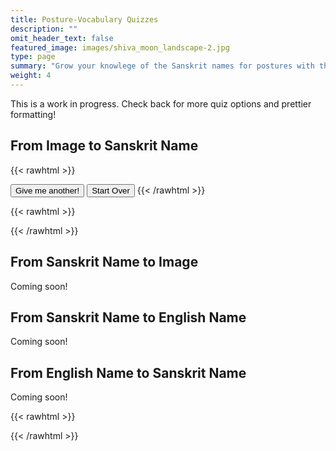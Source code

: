 ```yaml
---
title: Posture-Vocabulary Quizzes
description: ""
omit_header_text: false
featured_image: images/shiva_moon_landscape-2.jpg
type: page
summary: "Grow your knowlege of the Sanskrit names for postures with this quizzing app!"
weight: 4
---
```


This is a work in progress.  Check back for more quiz options and prettier formatting!

## From Image to Sanskrit Name

{{< rawhtml >}}
<div id="question"></div>
<p id="accounting"></p>
<button id="go-again" type="button">Give me another!</button> 
<button id="start-over" type="button">Start Over</button> 
{{< /rawhtml >}}

{{< rawhtml >}}
<script>
const postures = [
    {
      "sanskrit": "samasthitiḥ",
      "english": "Even Standing",
      "audio": "/audio/samasthiti.m4a",
      "image": "/images/primary/sama.jpeg"
    },
    {
        "sanskrit": "uttānasana A",
        "english": "Stretching Out A",
        "audio": "/audio/uttana-a.m4a",
        "image": "/images/primary/uttana-a.jpeg"
    },
    {
        "sanskrit": "uttānasana B",
        "english": "Stretching Out B",
        "audio": "/audio/uttana-b.m4a",
        "image": "/images/primary/uttana-b.jpeg"
    },
    {
        "sanskrit": "caturaṅgadaṇḍāsana",
        "english": "Four-Limbed Stick Posture",
        "audio": "/audio/catur.m4a",
        "image": "/images/primary/catur.jpeg"
    },
    {
        "sanskrit": "ūrdhvamukhaśvānāsana",
        "english": "Upward-Face Dog Posture",
        "audio": "/audio/updog.m4a",
        "image": "/images/primary/updog.jpeg"
    },
    {
        "sanskrit": "adhomukhaśvānāsana",
        "english": "Downward-Face Dog Posture",
        "audio": "/audio/downdog.m4a",
        "image": "/images/primary/downdog.jpeg"
    },
    {
        "sanskrit": "pādāṅguṣṭhāsana",
        "english": "Thumb to Foot Posture (or Big Toe of the Foot Posture)",
        "audio": "/audio/padangusta.m4a",
        "image": "/images/primary/padangushthasana.jpeg"
    },
    {
        "sanskrit": "pādahastāsana",
        "english": "Hand under Foot Posture",
        "audio": "/audio/padahastasana.m4a",
        "image": "/images/primary/padahasta.jpeg"
    },
    {
        "sanskrit": "trikoṇāsana",
        "english": "Triangle Posture",
        "audio": "/audio/trikonasana.m4a",
        "image": "/images/primary/trikona.jpeg"
    },
    {
        "sanskrit": "parivṛttatrikoṇāsana",
        "english": "Revolved Triangle Posture",
        "audio": "/audio/parivrttatrikonasana.m4a",
        "image": "/images/primary/parivrttatrikona.jpeg"
    },
    {
        "sanskrit": "parivṛttatrikoṇāsana",
        "english": "Revolved Triangle Posture",
        "audio": "/audio/parshvakona.m4a",
        "image": "/images/primary/parsvakona.jpeg"
    },
    {
        "sanskrit": "parivṛttatrikoṇāsana",
        "english": "Revolved Triangle Posture",
        "audio": "/audio/parivrttaparshva.m4a",
        "image": "/images/primary/parivrttaparsvakona.jpeg"
    },
    {
        "sanskrit": "prasāritapādottānāsana A",
        "english": "Stretching Out to Spread Feet Posture A",
        "audio": "/audio/prsarita.m4a",
        "image": "/images/primary/prasarita-a.jpeg"
    },
    {
        "sanskrit": "prasāritapādottānāsana B",
        "english": "Stretching Out to Spread Feet Posture B",
        "audio": "/audio/prsarita.m4a",
        "image": "/images/primary/prasarita-b.jpeg"
    },
    {
        "sanskrit": "prasāritapādottānāsana C",
        "english": "Stretching Out to Spread Feet Posture C",
        "audio": "/audio/prsarita.m4a",
        "image": "/images/primary/prasarita-c.jpeg"
    },
    {
        "sanskrit": "prasāritapādottānāsana D",
        "english": "Stretching Out to Spread Feet Posture D",
        "audio": "/audio/prsarita.m4a",
        "image": "/images/primary/prasarita-d.jpeg"
    },
    {
        "sanskrit": "parśvottānāsana",
        "english": "Stretching Out to the Side Posture",
        "audio": "/audio/parshvottana.m4a",
        "image": "/images/primary/parsva.jpeg"
    },
    {
        "sanskrit": "utthitahastapādāṅguṣṭhāsana A",
        "english": "Standing Hand-to-Big-Toe-of-the-Foot Posture A",
        "audio": "/audio/utthitahasta.m4a",
        "image": "/images/primary/utthitahasta-a.jpeg"
    },
    {
        "sanskrit": "utthitahastapādāṅguṣṭhāsana B",
        "english": "Standing Hand-to-Big-Toe-of-the-Foot Posture B",
        "audio": "/audio/utthitahasta.m4a",
        "image": "/images/primary/utthitahasta-b.jpeg"
    },
    {
        "sanskrit": "utthitahastapādāṅguṣṭhāsana C",
        "english": "Standing Hand-to-Big-Toe-of-the-Foot Posture C",
        "audio": "/audio/utthitahasta.m4a",
        "image": "/images/primary/utthitahasta-c.jpeg"
    },
    {
        "sanskrit": "utthitahastapādāṅguṣṭhāsana D",
        "english": "Standing Hand-to-Big-Toe-of-the-Foot Posture D",
        "audio": "/audio/utthitahasta.m4a",
        "image": "/images/primary/utthitahasta-d.jpeg"
    },
    {
        "sanskrit": "ardhabaddhapadmottānāsana",
        "english": "Stretching out in Half Bound Lotus Posture",
        "audio": "/audio/ardhabaddhapadmottana.m4a",
        "image": "/images/primary/ardhabaddhapadmottana.jpeg"
    },
    {
        "sanskrit": "utkaṭāsana",
        "english": "Fierce Posture (often called Chair Posture)",
        "audio": "/audio/utkata.m4a",
        "image": "/images/primary/utkata.jpeg"
    },
    {
        "sanskrit": "vīrabhadrāsana A",
        "english": "Auspicious Hero Posture A (also called Warrior Posture)",
        "audio": "/audio/virabhadra.m4a",
        "image": "/images/primary/vira-1.jpeg"
    },
    {
        "sanskrit": "vīrabhadrāsana B",
        "english": "Auspicious Hero Posture B (also called Warrior Posture)",
        "audio": "/audio/virabhadra.m4a",
        "image": "/images/primary/vira-2.jpeg"
    },
    {
        "sanskrit": "caturaṅgadaṇḍāsana",
        "english": "Stick Posture",
        "audio": "/audio/danda.m4a",
        "image": "/images/primary/dandasana.jpeg"
    },
    {
        "sanskrit": "paścimottānāsana A",
        "english": "West Stretching Out Posture A",
        "audio": "/audio/paschimottana.m4a",
        "image": "/images/primary/paschi-a.jpeg"
    },
    {
        "sanskrit": "paścimottānāsana B",
        "english": "West Stretching Out Posture B",
        "audio": "/audio/paschimottana.m4a",
        "image": "/images/primary/paschi-b.jpeg"
    },
    {
        "sanskrit": "paścimottānāsana C",
        "english": "West Stretching Out Posture C",
        "audio": "/audio/paschimottana.m4a",
        "image": "/images/primary/paschi-c.jpeg"
    },
    {
        "sanskrit": "pūrvottānāsana",
        "english": "East Stretching out Posture",
        "audio": "/audio/purvottana.m4a",
        "image": "/images/primary/purvo.jpeg"
    },
    {
        "sanskrit": "ardhabaddhapadmapaścimottānāsana",
        "english": "Half Bound Lotus West Stretching out Posture",
        "audio": "/audio/ardhabaddhapadmapaschima.m4a",
        "image": "/images/primary/abpp.jpeg"
    },
    {
        "sanskrit": "tryaṅgamukhaikapādapaścimottānāsana",
        "english": "Three-Limbed Face to One Leg West Stretching out Posture",
        "audio": "/audio/tryanga.m4a",
        "image": "/images/primary/trianga.jpeg"
    },
    {
        "sanskrit": "jānuśīrṣāsana A",
        "english": "Head to Knee Posture A",
        "audio": "/audio/janushirsha.m4a",
        "image": "/images/primary/janu-a.jpeg"
    },
    {
        "sanskrit": "jānuśīrṣāsana B",
        "english": "Head to Knee Posture B",
        "audio": "/audio/janushirsha.m4a",
        "image": "/images/primary/janu-b.jpeg"
    },
    {
        "sanskrit": "jānuśīrṣāsana C",
        "english": "Head to Knee Posture C",
        "audio": "/audio/janushirsha.m4a",
        "image": "/images/primary/janu-c.jpeg"
    },
    {
        "sanskrit": "marīcyāsana A",
        "english": "Marīci Posture A",
        "audio": "/audio/marici.m4a",
        "image": "/images/primary/mari-a.jpeg"
    },
    {
        "sanskrit": "marīcyāsana B",
        "english": "Marīci Posture B",
        "audio": "/audio/marici.m4a",
        "image": "/images/primary/mari-b.jpeg"
    },
    {
        "sanskrit": "marīcyāsana C",
        "english": "Marīci Posture C",
        "audio": "/audio/marici.m4a",
        "image": "/images/primary/mari-c.jpeg"
    },
    {
        "sanskrit": "marīcyāsana D",
        "english": "Marīci Posture D",
        "audio": "/audio/marici.m4a",
        "image": "/images/primary/mari-d.jpeg"
    },
    {
        "sanskrit": "marīcyāsana A",
        "english": "Marīci Posture A",
        "audio": "/audio/marici.m4a",
        "image": "/images/primary/mari-a.jpeg"
    },
    {
        "sanskrit": "nāvāsana",
        "english": "Boat Posture",
        "audio": "/audio/nava.m4a",
        "image": "/images/primary/nava.jpeg"
    },
    {
        "sanskrit": "bhujapīḍāsana A",
        "english": "Pressure on the Shoulders Posture A",
        "audio": "/audio/bhuja.m4a",
        "image": "/images/primary/bhuja-a.jpeg"
    },
    {
        "sanskrit": "bhujapīḍāsana B",
        "english": "Pressure on the Shoulders Posture B",
        "audio": "/audio/bhuja.m4a",
        "image": "/images/primary/bhuja-b.jpeg"
    },
    {
        "sanskrit": "kūrmāsana",
        "english": "Tortoise Posture",
        "audio": "/audio/kurma.m4a",
        "image": "/images/primary/kurma.jpeg"
    },
    {
        "sanskrit": "suptakūrmāsana",
        "english": "Sleeping Tortoise Posture",
        "audio": "/audio/suptakurma.m4a",
        "image": "/images/primary/suptak.jpeg"
    },
    {
        "sanskrit": "garbhapiṇḍāsana",
        "english": "Embryo in the Womb Posture",
        "audio": "/audio/garbha.m4a",
        "image": "/images/primary/garbha.jpeg"
    },
    {
        "sanskrit": "kukkuṭāsana",
        "english": "Rooster Posture",
        "audio": "/audio/kukkuta.m4a",
        "image": "/images/primary/kukku.jpeg"
    },
    {
        "sanskrit": "baddhakoṇāsana A",
        "english": "Bound Angle Posture A",
        "audio": "/audio/baddhakona.m4a",
        "image": "/images/primary/baddhak-a.jpeg"
    },
    {
        "sanskrit": "baddhakoṇāsana B",
        "english": "Bound Angle Posture B",
        "audio": "/audio/baddhakona.m4a",
        "image": "/images/primary/baddhak-b.jpeg"
    },
    {
        "sanskrit": "upaviṣṭakoṇāsana A / suptakoṇāsana B",
        "english": "'Entered-into' Angle Posture A / Sleeping Angle Posture B",
        "audio": "/audio/upavishta.m4a",
        "image": "/images/primary/upa-a.jpeg"
    },
    {
        "sanskrit": "upaviṣṭakoṇāsana B",
        "english": "'Entered-into' Angle Posture B",
        "audio": "/audio/upavishta.m4a",
        "image": "/images/primary/upa-b.jpeg"
    },
    {
        "sanskrit": "suptakoṇāsana A",
        "english": "Sleeping Angle Posture A",
        "audio": "/audio/suptakona.m4a",
        "image": "/images/primary/suptak.jpeg"
    },
    {
        "sanskrit": "suptapādāṅguṣṭhāsana A",
        "english": "Sleeping Sleeping Thumb-to-Foot Posture A",
        "audio": "/audio/suptapada.m4a",
        "image": "/images/primary/suptapada-a.jpeg"
    },
    {
        "sanskrit": "suptapādāṅguṣṭhāsana B",
        "english": "Sleeping Sleeping Thumb-to-Foot Posture B",
        "audio": "/audio/suptapada.m4a",
        "image": "/images/primary/suptapada-b.jpeg"
    },
    {
        "sanskrit": "suptapādāṅguṣṭhāsana C",
        "english": "Sleeping Sleeping Thumb-to-Foot Posture C",
        "audio": "/audio/suptapada.m4a",
        "image": "/images/primary/suptapada-c.jpeg"
    },
    {
        "sanskrit": "suptapādāṅguṣṭhāsana D",
        "english": "Sleeping Sleeping Thumb-to-Foot Posture D",
        "audio": "/audio/suptapada.m4a",
        "image": "/images/primary/suptapada-d.jpeg"
    },
    {
        "sanskrit": "suptapādāṅguṣṭhāsana A",
        "english": "Sleeping Sleeping Thumb-to-Foot Posture A",
        "audio": "/audio/suptapada.m4a",
        "image": "/images/primary/suptapada-a.jpeg"
    },
    {
        "sanskrit": "ubhayapādāṅguṣṭhāsana A",
        "english": "Thumbs to Both Feet Posture A",
        "audio": "/audio/ubhayapada.m4a",
        "image": "/images/primary/ubhaya-a.jpeg"
    },
    {
        "sanskrit": "ubhayapādāṅguṣṭhāsana B",
        "english": "Thumbs to Both Feet Posture B",
        "audio": "/audio/ubhayapada.m4a",
        "image": "/images/primary/ubhaya-b.jpeg"
    },
    {
        "sanskrit": "ūrdhvamukhapaścimottānāsana",
        "english": "Upward Face West Stretching out Posture",
        "audio": "/audio/urdhvamukha.m4a",
        "image": "/images/primary/urdhvamukha.jpeg"
    },
    {
        "sanskrit": "setubandhāsana",
        "english": "Bridge-Binding Posture",
        "audio": "/audio/setu.m4a",
        "image": "/images/primary/setu.jpeg"
    },
    {
        "sanskrit": "sālambhasarvāṅgāsana",
        "english": "Posture where All Limbs are Held Up (AKA Shoulder Stand)",
        "audio": "/audio/salambha.m4a",
        "image": "/images/primary/shoulder.jpeg"
    },
    {
        "sanskrit": "hālāsana",
        "english": "Plow Posture",
        "audio": "/audio/hala.m4a",
        "image": "/images/primary/hala.jpeg"
    },
    {
        "sanskrit": "ūrdhvapadmāsana",
        "english": "Upward Lotus Posture",
        "audio": "/audio/urdhvapadma.m4a",
        "image": "/images/primary/urdhvapadma.jpeg"
    },
    {
        "sanskrit": "piṇḍāsana",
        "english": "Embryo Posture",
        "audio": "/audio/pinda.m4a",
        "image": "/images/primary/pinda.jpeg"
    },
    {
        "sanskrit": "matsyāsana",
        "english": "Fish Posture",
        "audio": "/audio/matsya.m4a",
        "image": "/images/primary/matsya.jpeg"
    },
    {
        "sanskrit": "uttānapādāsana",
        "english": "Legs Stretching out Posture",
        "audio": "/audio/uttanapada.m4a",
        "image": "/images/primary/uttanapada.jpeg"
    },
    {
        "sanskrit": "śīrṣāsana",
        "english": "Headstand",
        "audio": "/audio/sirsha.m4a",
        "image": "/images/primary/sirsa.jpeg"
    },
    {
        "sanskrit": "ūrdhvadaṇḍāsana A",
        "english": "Upward Stick Posture A",
        "audio": "/audio/urdhvadanda.m4a",
        "image": "/images/primary/urdhvadanda-a.jpeg"
    },
    {
        "sanskrit": "ūrdhvadaṇḍāsana B",
        "english": "Upward Stick Posture B",
        "audio": "/audio/urdhvadanda.m4a",
        "image": "/images/primary/urdhvadanda-b.jpeg"
    },
    {
        "sanskrit": "bālāsana",
        "english": "Child Posture",
        "audio": "/audio/bala.m4a",
        "image": "/images/primary/bala.jpeg"
    },
    {
        "sanskrit": "baddhapadmāsana",
        "english": "Bound Lotus Posture",
        "audio": "/audio/baddhapadma.m4a",
        "image": "/images/primary/baddhapadma.jpeg"
    },
    {
        "sanskrit": "padmāsana",
        "english": "Lotus Posture",
        "audio": "/audio/padma.m4a",
        "image": "/images/primary/padma.jpeg"
    },
    {
        "sanskrit": "tolāsana",
        "english": "'Tola' Posture",
        "audio": "/audio/tola.m4a",
        "image": "/images/primary/tola.jpeg"
    },
    {
        "sanskrit": "śāvāsana",
        "english": "Corpse Posture",
        "audio": "/audio/sava.m4a",
        "image": "/images/primary/sava.jpeg"
    }
]
</script>
{{< /rawhtml >}}


## From Sanskrit Name to Image

Coming soon!

## From Sanskrit Name to English Name

Coming soon!

## From English Name to Sanskrit Name

Coming soon!




{{< rawhtml >}}
<script src="/js/quiz.js"></script>
{{< /rawhtml >}}

